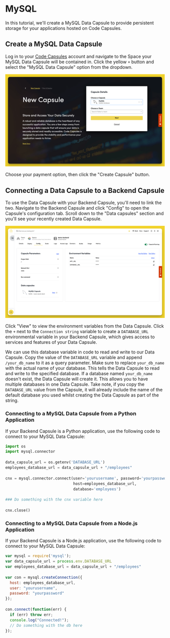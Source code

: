 # MySQL

In this tutorial, we'll create a MySQL Data Capsule to provide persistent storage for your applications hosted on Code Capsules.

## Create a MySQL Data Capsule

Log in to your [Code Capsules](https://codecapsules.io) account and navigate to the Space your MySQL Data Capsule will be contained in. Click the yellow `+` button and select the "MySQL Data Capsule" option from the dropdown.

![Create Data Capsule](../../.gitbook/assets/database-capsule/mysql/create-sql-capsule.png)

Choose your payment option, then click the "Create Capsule" button.

## Connecting a Data Capsule to a Backend Capsule

To use the Data Capsule with your Backend Capsule, you'll need to link the two. Navigate to the Backend Capsule and click "Config" to open the Capsule's configuration tab. Scroll down to the "Data capsules" section and you'll see your recently created Data Capsule.

![Bind Data Capsule](../../.gitbook/assets/database-capsule/mysql/sql-bind-env.png)

Click "View" to view the environment variables from the Data Capsule. Click the `+` next to the `Connection string`  variable to create a `DATABASE_URL` environmental variable in your Backend Capsule, which gives access to services and features of your Data Capsule.

We can use this database variable in code to read and write to our Data Capsule. Copy the value of the `DATABASE_URL` variable and append `/your_db_name` to it as a query parameter. Make sure to replace `your_db_name` with the actual name of your database. This tells the Data Capsule to read and write to the specified database. If a database named `your_db_name` doesn't exist, the Data Capsule will create it. This allows you to have multiple databases in one Data Capsule. Take note, if you copy the `DATABASE_URL` value from the Capsule, it will already include the name of the default database you used whilst creating the Data Capsule as part of the string.

### Connecting to a MySQL Data Capsule from a Python Application

If your Backend Capsule is a Python application, use the following code to connect to your MySQL Data Capsule:

```python
import os
import mysql.connector

data_capsule_url = os.getenv('DATABASE_URL')
employees_database_url = data_capsule_url + "/employees"

cnx = mysql.connector.connect(user='yourusername', password='yourpassword',
                              host=employees_database_url,
                              database='employees')

### Do something with the cnx variable here

cnx.close()

```

### Connecting to a MySQL Data Capsule from a Node.js Application

If your Backend Capsule is a Node.js application, use the following code to connect to your MySQL Data Capsule:

```js
var mysql = require('mysql');
var data_capsule_url = process.env.DATABASE_URL
var employees_database_url = data_capsule_url + "/employees"

var con = mysql.createConnection({
  host: employees_database_url,
  user: "yourusername",
  password: "yourpassword"
});

con.connect(function(err) {
  if (err) throw err;
  console.log("Connected!");
  // Do something with the db here
});

```
